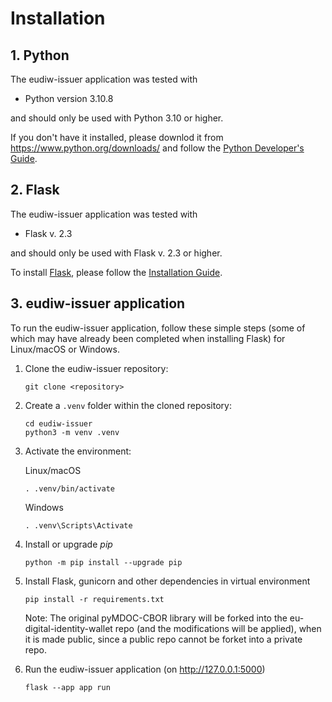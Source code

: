 # Installation

## 1. Python

The eudiw-issuer application was tested with

+ Python version 3.10.8

and should only be used with Python 3.10 or higher.

If you don't have it installed, please downlod it from <https://www.python.org/downloads/> and follow the [Python Developer's Guide](https://devguide.python.org/getting-started/).

## 2. Flask

The eudiw-issuer application was tested with

+ Flask v. 2.3

and should only be used with Flask v. 2.3 or higher.

To install [Flask](https://flask.palletsprojects.com/en/2.3.x/), please follow the [Installation Guide](https://flask.palletsprojects.com/en/2.3.x/installation/).

## 3. eudiw-issuer application

To run the eudiw-issuer application, follow these simple steps (some of which may have already been completed when installing Flask) for Linux/macOS or Windows.


1. Clone the eudiw-issuer repository:

    ```shell
    git clone <repository>
    ```

2. Create a `.venv` folder within the cloned repository:

    ```shell
    cd eudiw-issuer
    python3 -m venv .venv
    ```

3. Activate the environment:

   Linux/macOS

    ```shell
    . .venv/bin/activate
    ```

    Windows

    ```shell
    . .venv\Scripts\Activate
    ```


1. Install or upgrade _pip_

    ```shell
    python -m pip install --upgrade pip
    ```


5. Install Flask, gunicorn and other dependencies in virtual environment

    ```shell
    pip install -r requirements.txt
    ```

    Note: The original pyMDOC-CBOR library will be forked into the eu-digital-identity-wallet repo (and the modifications will be applied), when it is made public, since a public repo cannot be forket into a private repo.

6. Run the eudiw-issuer application (on <http://127.0.0.1:5000>)

    ```shell
    flask --app app run
    ```
